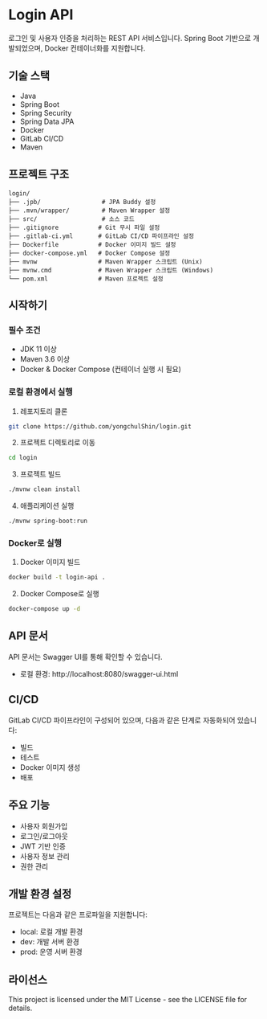 # Login API

로그인 및 사용자 인증을 처리하는 REST API 서비스입니다. Spring Boot 기반으로 개발되었으며, Docker 컨테이너화를 지원합니다.

## 기술 스택

- Java
- Spring Boot
- Spring Security
- Spring Data JPA
- Docker
- GitLab CI/CD
- Maven

## 프로젝트 구조

```
login/
├── .jpb/                 # JPA Buddy 설정
├── .mvn/wrapper/         # Maven Wrapper 설정
├── src/                  # 소스 코드
├── .gitignore           # Git 무시 파일 설정
├── .gitlab-ci.yml       # GitLab CI/CD 파이프라인 설정
├── Dockerfile           # Docker 이미지 빌드 설정
├── docker-compose.yml   # Docker Compose 설정
├── mvnw                 # Maven Wrapper 스크립트 (Unix)
├── mvnw.cmd             # Maven Wrapper 스크립트 (Windows)
└── pom.xml              # Maven 프로젝트 설정
```

## 시작하기

### 필수 조건

- JDK 11 이상
- Maven 3.6 이상
- Docker & Docker Compose (컨테이너 실행 시 필요)

### 로컬 환경에서 실행

1. 레포지토리 클론
```bash
git clone https://github.com/yongchulShin/login.git
```

2. 프로젝트 디렉토리로 이동
```bash
cd login
```

3. 프로젝트 빌드
```bash
./mvnw clean install
```

4. 애플리케이션 실행
```bash
./mvnw spring-boot:run
```

### Docker로 실행

1. Docker 이미지 빌드
```bash
docker build -t login-api .
```

2. Docker Compose로 실행
```bash
docker-compose up -d
```

## API 문서

API 문서는 Swagger UI를 통해 확인할 수 있습니다.
- 로컬 환경: http://localhost:8080/swagger-ui.html

## CI/CD

GitLab CI/CD 파이프라인이 구성되어 있으며, 다음과 같은 단계로 자동화되어 있습니다:
- 빌드
- 테스트
- Docker 이미지 생성
- 배포

## 주요 기능

- 사용자 회원가입
- 로그인/로그아웃
- JWT 기반 인증
- 사용자 정보 관리
- 권한 관리

## 개발 환경 설정

프로젝트는 다음과 같은 프로파일을 지원합니다:
- local: 로컬 개발 환경
- dev: 개발 서버 환경
- prod: 운영 서버 환경

## 라이선스

This project is licensed under the MIT License - see the LICENSE file for details.
